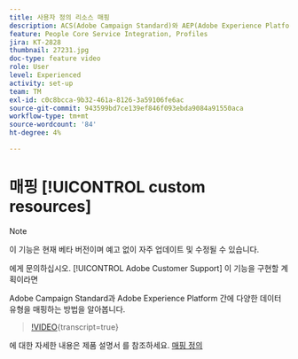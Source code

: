 ```yaml
---
title: 사용자 정의 리소스 매핑
description: ACS(Adobe Campaign Standard)와 AEP(Adobe Experience Platform) 간에 다양한 데이터 유형을 매핑하는 방법을 알아봅니다
feature: People Core Service Integration, Profiles
jira: KT-2828
thumbnail: 27231.jpg
doc-type: feature video
role: User
level: Experienced
activity: set-up
team: TM
exl-id: c0c8bcca-9b32-461a-8126-3a59106fe6ac
source-git-commit: 943599bd7ce139ef846f093ebda9084a91550aca
workflow-type: tm+mt
source-wordcount: '84'
ht-degree: 4%

---
```


# 매핑 [!UICONTROL custom resources]

>[!NOTE]
>
>이 기능은 현재 베타 버전이며 예고 없이 자주 업데이트 및 수정될 수 있습니다.
>
>에게 문의하십시오. [!UICONTROL Adobe Customer Support] 이 기능을 구현할 계획이라면

Adobe Campaign Standard과 Adobe Experience Platform 간에 다양한 데이터 유형을 매핑하는 방법을 알아봅니다.

>[!VIDEO](https://video.tv.adobe.com/v/27231?learn=on){transcript=true}

에 대한 자세한 내용은 제품 설명서 를 참조하세요. [매핑 정의](https://experienceleague.adobe.com/docs/campaign-standard/using/integrating-with-adobe-cloud/adobe-experience-platform/data-connector/aep-mapping-definition.html)
